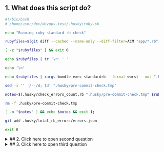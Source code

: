 ## 1. What does this script do?

```bash
#!/bin/bash
# /home/user/dev/devops-test/.husky/ruby.sh

echo "Running ruby standard rb check"

rubyfiles=$(git diff --cached --name-only --diff-filter=ACM "app/*.rb" | tr '\n' ' ')

[ -z "$rubyfiles" ] && exit 0

echo $rubyfiles | tr '\n' ' '

echo '\n'

echo $rubyfiles | xargs bundle exec standardrb --format worst --out ".husky/pre-commit-check.tmp"

sed -i '' '/--/d; $d' ".husky/pre-commit-check.tmp"

notes=$(.husky/check_errors_count.rb ".husky/pre-commit-check.tmp" $rubyfiles)

rm -f .husky/pre-commit-check.tmp

[ -n "$notes" ] && echo $notes && exit 1;

git add .husky/total_rb_errors/errors.json

exit 0
```

<details><summary>## 2. Click here to open second question</summary>
<p>

## Is this script cross-platform?
## And if not when and why it might fail?

</p>
</details>

<details><summary>## 3. Click here to open third question</summary>
<p>

3. How to make this script work both on macOS and Linux

```bash
#!/bin/bash
# /home/user/dev/devops-test/.husky/ruby.sh

echo "Running ruby standard rb check"

rubyfiles=$(git diff --cached --name-only --diff-filter=ACM "app/*.rb" | tr '\n' ' ')

[ -z "$rubyfiles" ] && exit 0

echo $rubyfiles | tr '\n' ' '

echo '\n'

echo $rubyfiles | xargs bundle exec standardrb --format worst --out ".husky/pre-commit-check.tmp"

sed -i '' '/--/d; $d' ".husky/pre-commit-check.tmp"

notes=$(.husky/check_errors_count.rb ".husky/pre-commit-check.tmp" $rubyfiles)

rm -f .husky/pre-commit-check.tmp

[ -n "$notes" ] && echo $notes && exit 1;

git add .husky/total_rb_errors/errors.json

exit 0
```

</p>
</details>

